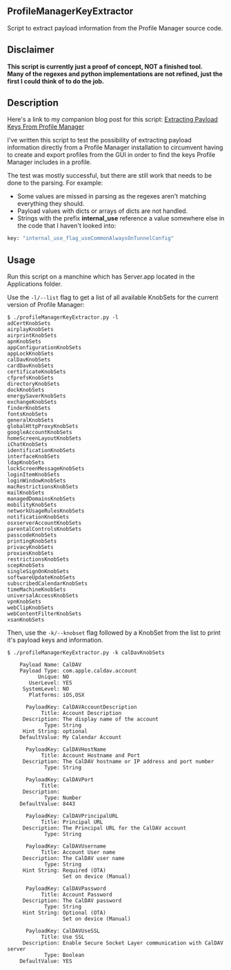 ## ProfileManagerKeyExtractor

Script to extract payload information from the Profile Manager source code.

## Disclaimer
 **This script is currently just a proof of concept, NOT a finished tool.**  
 **Many of the regexes and python implementations are not refined, just the first I could think of to do the job.**

## Description

Here's a link to my companion blog post for this script: [Extracting Payload Keys From Profile Manager](http://erikberglund.github.io/2016/Extracting_Payload_Keys_from_Profile_Manager/) 

I've written this script to test the possibility of extracting payload information directly from a Profile Manager installation to circumvent having to create and export profiles from the GUI in order to find the keys Profile Manager includes in a profile.

The test was mostly successful, but there are still work that needs to be done to the parsing. For example:

* Some values are missed in parsing as the regexes aren't matching everything they should.
* Payload values with dicts or arrays of dicts are not handled.
* Strings with the prefix **internal_use** reference a value somewhere else in the code that I haven't looked into:  

 ```bash
 key: "internal_use_flag_useCommonAlwaysOnTunnelConfig"
 ```

## Usage

Run this script on a manchine which has Server.app located in the Applications folder.

Use the `-l/--list` flag to get a list of all available KnobSets for the current version of Profile Manager:

```console
$ ./profileManagerKeyExtractor.py -l
adCertKnobSets
airplayKnobSets
airprintKnobSets
apnKnobSets
appConfigurationKnobSets
appLockKnobSets
calDavKnobSets
cardDavKnobSets
certificateKnobSets
cfprefsKnobSets
directoryKnobSets
dockKnobSets
energySaverKnobSets
exchangeKnobSets
finderKnobSets
fontsKnobSets
generalKnobSets
globalHttpProxyKnobSets
googleAccountKnobSets
homeScreenLayoutKnobSets
iChatKnobSets
identificationKnobSets
interfaceKnobSets
ldapKnobSets
lockScreenMessageKnobSets
loginItemKnobSets
loginWindowKnobSets
macRestrictionsKnobSets
mailKnobSets
managedDomainsKnobSets
mobilityKnobSets
networkUsageRulesKnobSets
notificationKnobSets
osxserverAccountKnobSets
parentalControlsKnobSets
passcodeKnobSets
printingKnobSets
privacyKnobSets
proxiesKnobSets
restrictionsKnobSets
scepKnobSets
singleSignOnKnobSets
softwareUpdateKnobSets
subscribedCalendarKnobSets
timeMachineKnobSets
universalAccessKnobSets
vpnKnobSets
webClipKnobSets
webContentFilterKnobSets
xsanKnobSets
```

Then, use the `-k/--knobset` flag followed by a KnobSet from the list to print it's payload keys and information.

```console
$ ./profileManagerKeyExtractor.py -k calDavKnobSets

    Payload Name: CalDAV
    Payload Type: com.apple.caldav.account
          Unique: NO
       UserLevel: YES
     SystemLevel: NO
       Platforms: iOS,OSX

      PayloadKey: CalDAVAccountDescription
           Title: Account Description
     Description: The display name of the account
            Type: String
     Hint String: optional
    DefaultValue: My Calendar Account

      PayloadKey: CalDAVHostName
           Title: Account Hostname and Port
     Description: The CalDAV hostname or IP address and port number
            Type: String

      PayloadKey: CalDAVPort
           Title:
     Description:
            Type: Number
    DefaultValue: 8443

      PayloadKey: CalDAVPrincipalURL
           Title: Principal URL
     Description: The Principal URL for the CalDAV account
            Type: String

      PayloadKey: CalDAVUsername
           Title: Account User name
     Description: The CalDAV user name
            Type: String
     Hint String: Required (OTA)
                  Set on device (Manual)

      PayloadKey: CalDAVPassword
           Title: Account Password
     Description: The CalDAV password
            Type: String
     Hint String: Optional (OTA)
                  Set on device (Manual)

      PayloadKey: CalDAVUseSSL
           Title: Use SSL
     Description: Enable Secure Socket Layer communication with CalDAV server
            Type: Boolean
    DefaultValue: YES
```

